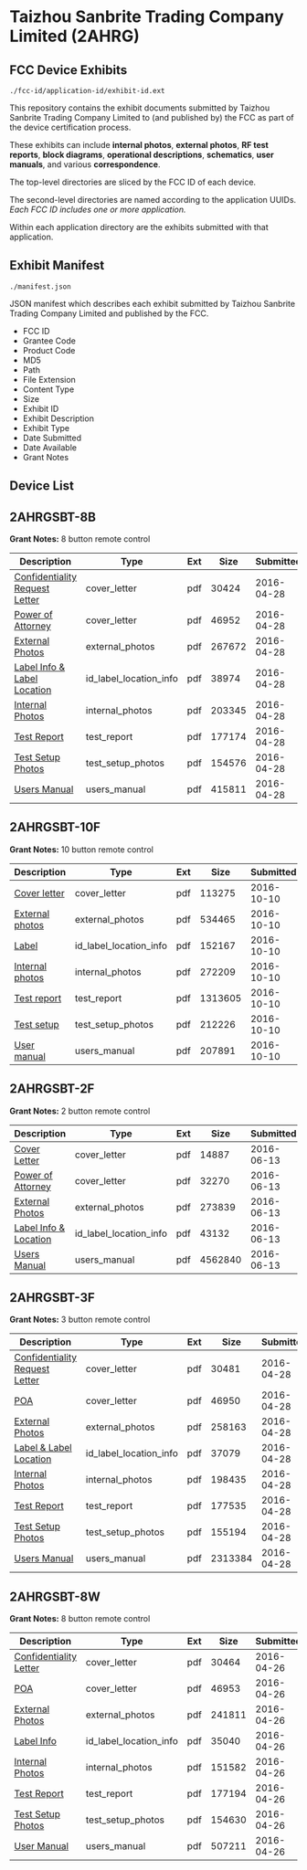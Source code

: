 # Taizhou Sanbrite Trading Company Limited (2AHRG)
## FCC Device Exhibits

```
./fcc-id/application-id/exhibit-id.ext
```

This repository contains the exhibit documents submitted by Taizhou Sanbrite Trading Company Limited to (and published by) the FCC as part of the device certification process.

These exhibits can include **internal photos**, **external photos**, **RF test reports**, **block diagrams**, **operational descriptions**, **schematics**, **user manuals**, and various **correspondence**.

The top-level directories are sliced by the FCC ID of each device.

The second-level directories are named according to the application UUIDs. *Each FCC ID includes one or more application.*

Within each application directory are the exhibits submitted with that application. 

## Exhibit Manifest

```
./manifest.json
```

JSON manifest which describes each exhibit submitted by Taizhou Sanbrite Trading Company Limited and published by the FCC.

- FCC ID
- Grantee Code
- Product Code
- MD5
- Path
- File Extension
- Content Type
- Size
- Exhibit ID
- Exhibit Description
- Exhibit Type
- Date Submitted
- Date Available
- Grant Notes

## Device List
## 2AHRGSBT-8B
**Grant Notes:** 8 button remote control

| Description | Type | Ext | Size | Submitted | Available |
| ----------- | ---- | --- | ---- | --------- | --------- |
| [Confidentiality Request Letter](2AHRGSBT-8B/5d1ba99a02bb07827cc392a31e5e40f7/2974570.pdf) | cover_letter | pdf | 30424 | 2016-04-28 | 2016-04-28 |
| [Power of Attorney](2AHRGSBT-8B/5d1ba99a02bb07827cc392a31e5e40f7/2974572.pdf) | cover_letter | pdf | 46952 | 2016-04-28 | 2016-04-28 |
| [External Photos](2AHRGSBT-8B/5d1ba99a02bb07827cc392a31e5e40f7/2974565.pdf) | external_photos | pdf | 267672 | 2016-04-28 | 2016-04-28 |
| [Label Info & Label Location](2AHRGSBT-8B/5d1ba99a02bb07827cc392a31e5e40f7/2974568.pdf) | id_label_location_info | pdf | 38974 | 2016-04-28 | 2016-04-28 |
| [Internal Photos](2AHRGSBT-8B/5d1ba99a02bb07827cc392a31e5e40f7/2974567.pdf) | internal_photos | pdf | 203345 | 2016-04-28 | 2016-04-28 |
| [Test Report](2AHRGSBT-8B/5d1ba99a02bb07827cc392a31e5e40f7/2974573.pdf) | test_report | pdf | 177174 | 2016-04-28 | 2016-04-28 |
| [Test Setup Photos](2AHRGSBT-8B/5d1ba99a02bb07827cc392a31e5e40f7/2974574.pdf) | test_setup_photos | pdf | 154576 | 2016-04-28 | 2016-04-28 |
| [Users Manual](2AHRGSBT-8B/5d1ba99a02bb07827cc392a31e5e40f7/2974577.pdf) | users_manual | pdf | 415811 | 2016-04-28 | 2016-04-28 |
## 2AHRGSBT-10F
**Grant Notes:** 10 button remote control

| Description | Type | Ext | Size | Submitted | Available |
| ----------- | ---- | --- | ---- | --------- | --------- |
| [Cover letter](2AHRGSBT-10F/9052241a906bf019904c918f8ebb5b41/3158713.pdf) | cover_letter | pdf | 113275 | 2016-10-10 | 2016-10-10 |
| [External photos](2AHRGSBT-10F/9052241a906bf019904c918f8ebb5b41/3158714.pdf) | external_photos | pdf | 534465 | 2016-10-10 | 2016-10-10 |
| [Label](2AHRGSBT-10F/9052241a906bf019904c918f8ebb5b41/3158715.pdf) | id_label_location_info | pdf | 152167 | 2016-10-10 | 2016-10-10 |
| [Internal photos](2AHRGSBT-10F/9052241a906bf019904c918f8ebb5b41/3158716.pdf) | internal_photos | pdf | 272209 | 2016-10-10 | 2016-10-10 |
| [Test report](2AHRGSBT-10F/9052241a906bf019904c918f8ebb5b41/3158719.pdf) | test_report | pdf | 1313605 | 2016-10-10 | 2016-10-10 |
| [Test setup](2AHRGSBT-10F/9052241a906bf019904c918f8ebb5b41/3158720.pdf) | test_setup_photos | pdf | 212226 | 2016-10-10 | 2016-10-10 |
| [User manual](2AHRGSBT-10F/9052241a906bf019904c918f8ebb5b41/3158721.pdf) | users_manual | pdf | 207891 | 2016-10-10 | 2016-10-10 |
## 2AHRGSBT-2F
**Grant Notes:** 2 button remote control

| Description | Type | Ext | Size | Submitted | Available |
| ----------- | ---- | --- | ---- | --------- | --------- |
| [Cover Letter](2AHRGSBT-2F/ea4c48345780b332c9510a3ebf62f9fe/3025615.pdf) | cover_letter | pdf | 14887 | 2016-06-13 | 2016-06-13 |
| [Power of Attorney](2AHRGSBT-2F/ea4c48345780b332c9510a3ebf62f9fe/3025616.pdf) | cover_letter | pdf | 32270 | 2016-06-13 | 2016-06-13 |
| [External Photos](2AHRGSBT-2F/ea4c48345780b332c9510a3ebf62f9fe/3025617.pdf) | external_photos | pdf | 273839 | 2016-06-13 | 2016-06-13 |
| [Label Info & Location](2AHRGSBT-2F/ea4c48345780b332c9510a3ebf62f9fe/3025618.pdf) | id_label_location_info | pdf | 43132 | 2016-06-13 | 2016-06-13 |
| [Users Manual](2AHRGSBT-2F/ea4c48345780b332c9510a3ebf62f9fe/3025619.pdf) | users_manual | pdf | 4562840 | 2016-06-13 | 2016-06-13 |
## 2AHRGSBT-3F
**Grant Notes:** 3 button remote control

| Description | Type | Ext | Size | Submitted | Available |
| ----------- | ---- | --- | ---- | --------- | --------- |
| [Confidentiality Request Letter](2AHRGSBT-3F/2ca34bb2fc5f2b7a232ca1d2c5db689d/2974318.pdf) | cover_letter | pdf | 30481 | 2016-04-28 | 2016-04-28 |
| [POA](2AHRGSBT-3F/2ca34bb2fc5f2b7a232ca1d2c5db689d/2974319.pdf) | cover_letter | pdf | 46950 | 2016-04-28 | 2016-04-28 |
| [External Photos](2AHRGSBT-3F/2ca34bb2fc5f2b7a232ca1d2c5db689d/2974315.pdf) | external_photos | pdf | 258163 | 2016-04-28 | 2016-04-28 |
| [Label & Label Location](2AHRGSBT-3F/2ca34bb2fc5f2b7a232ca1d2c5db689d/2974317.pdf) | id_label_location_info | pdf | 37079 | 2016-04-28 | 2016-04-28 |
| [Internal Photos](2AHRGSBT-3F/2ca34bb2fc5f2b7a232ca1d2c5db689d/2974316.pdf) | internal_photos | pdf | 198435 | 2016-04-28 | 2016-04-28 |
| [Test Report](2AHRGSBT-3F/2ca34bb2fc5f2b7a232ca1d2c5db689d/2974320.pdf) | test_report | pdf | 177535 | 2016-04-28 | 2016-04-28 |
| [Test Setup Photos](2AHRGSBT-3F/2ca34bb2fc5f2b7a232ca1d2c5db689d/2974321.pdf) | test_setup_photos | pdf | 155194 | 2016-04-28 | 2016-04-28 |
| [Users Manual](2AHRGSBT-3F/2ca34bb2fc5f2b7a232ca1d2c5db689d/2974322.pdf) | users_manual | pdf | 2313384 | 2016-04-28 | 2016-04-28 |
## 2AHRGSBT-8W
**Grant Notes:** 8 button remote control

| Description | Type | Ext | Size | Submitted | Available |
| ----------- | ---- | --- | ---- | --------- | --------- |
| [Confidentiality Letter](2AHRGSBT-8W/b119a897e19461c61f314b22dfd15ee9/2970966.pdf) | cover_letter | pdf | 30464 | 2016-04-26 | 2016-04-26 |
| [POA](2AHRGSBT-8W/b119a897e19461c61f314b22dfd15ee9/2970967.pdf) | cover_letter | pdf | 46953 | 2016-04-26 | 2016-04-26 |
| [External Photos](2AHRGSBT-8W/b119a897e19461c61f314b22dfd15ee9/2970963.pdf) | external_photos | pdf | 241811 | 2016-04-26 | 2016-04-26 |
| [Label Info](2AHRGSBT-8W/b119a897e19461c61f314b22dfd15ee9/2970965.pdf) | id_label_location_info | pdf | 35040 | 2016-04-26 | 2016-04-26 |
| [Internal Photos](2AHRGSBT-8W/b119a897e19461c61f314b22dfd15ee9/2970964.pdf) | internal_photos | pdf | 151582 | 2016-04-26 | 2016-04-26 |
| [Test Report](2AHRGSBT-8W/b119a897e19461c61f314b22dfd15ee9/2970968.pdf) | test_report | pdf | 177194 | 2016-04-26 | 2016-04-26 |
| [Test Setup Photos](2AHRGSBT-8W/b119a897e19461c61f314b22dfd15ee9/2970969.pdf) | test_setup_photos | pdf | 154630 | 2016-04-26 | 2016-04-26 |
| [User Manual](2AHRGSBT-8W/b119a897e19461c61f314b22dfd15ee9/2970970.pdf) | users_manual | pdf | 507211 | 2016-04-26 | 2016-04-26 |

